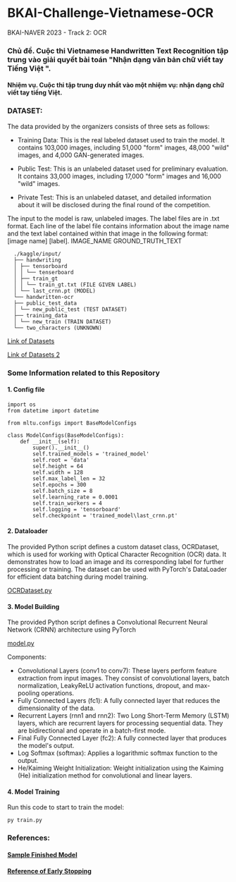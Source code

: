# BKAI-Challenge-Vietnamese-OCR
BKAI-NAVER 2023 - Track 2: OCR

### Chủ đề. Cuộc thi Vietnamese Handwritten Text Recognition tập trung vào giải quyết bài toán "Nhận dạng văn bản chữ viết tay Tiếng Việt ".
#### Nhiệm vụ. Cuộc thi tập trung duy nhất vào một nhiệm vụ: nhận dạng chữ viết tay tiếng Việt.

### DATASET: 
The data provided by the organizers consists of three sets as follows:

- Training Data: This is the real labeled dataset used to train the model. It contains 103,000 images, including 51,000 "form" images, 48,000 "wild" images, and 4,000 GAN-generated images.

- Public Test: This is an unlabeled dataset used for preliminary evaluation. It contains 33,000 images, including 17,000 "form" images and 16,000 "wild" images.

- Private Test: This is an unlabeled dataset, and detailed information about it will be disclosed during the final round of the competition.

The input to the model is raw, unlabeled images. The label files are in .txt format. Each line of the label file contains information about the image name and the text label contained within that image in the following format: [image name] [label].
                    IMAGE_NAME   GROUND_TRUTH_TEXT 
                  
      ./kaggle/input/
      ├── handwriting
      │ ├── tensorboard
      │ │ └── tenserboard
      │ ├── train_gt
      │ │ └── train_gt.txt (FILE GIVEN LABEL)
      │ └── last_crnn.pt (MODEL)
      └── handwritten-ocr
      ├── public_test_data
      │ └── new_public_test (TEST DATASET)
      ├── training_data
      │ └── new_train (TRAIN DATASET)
      └── two_characters (UNKNOWN)

[Link of Datasets](https://www.kaggle.com/datasets/phmnhnguyt/handwriting/)

[Link of Datasets 2](https://www.kaggle.com/datasets/ldmkstn/handwritten-ocr/)

### Some Information related to this Repository 
#### 1. Config file
```
import os
from datetime import datetime

from mltu.configs import BaseModelConfigs

class ModelConfigs(BaseModelConfigs):
    def __init__(self):
        super().__init__()
        self.trained_models = 'trained_model'
        self.root = 'data'
        self.height = 64
        self.width = 128
        self.max_label_len = 32
        self.epochs = 300        
        self.batch_size = 8
        self.learning_rate = 0.0001
        self.train_workers = 4
        self.logging = 'tensorboard'
        self.checkpoint = 'trained_model\last_crnn.pt'
```
#### 2. Dataloader
The provided Python script defines a custom dataset class, OCRDataset, which is used for working with Optical Character Recognition (OCR) data.  It demonstrates how to load an image and its corresponding label for further processing or training. The dataset can be used with PyTorch's DataLoader for efficient data batching during model training.

[OCRDataset.py](https://github.com/phamnguyet2003/BKAI-Challenge-Vietnamese-OCR/blob/main/OCRDataset.py)
#### 3. Model Building
The provided Python script defines a Convolutional Recurrent Neural Network (CRNN) architecture using PyTorch

[model.py](https://github.com/phamnguyet2003/BKAI-Challenge-Vietnamese-OCR/blob/main/model.py)

Components:
- Convolutional Layers (conv1 to conv7): These layers perform feature extraction from input images. They consist of convolutional layers, batch normalization, LeakyReLU activation functions, dropout, and max-pooling operations.
- Fully Connected Layers (fc1): A fully connected layer that reduces the dimensionality of the data.
- Recurrent Layers (rnn1 and rnn2): Two Long Short-Term Memory (LSTM) layers, which are recurrent layers for processing sequential data. They are bidirectional and operate in a batch-first mode.
- Final Fully Connected Layer (fc2): A fully connected layer that produces the model's output.
- Log Softmax (softmax): Applies a logarithmic softmax function to the output.
- He/Kaiming Weight Initialization: Weight initialization using the Kaiming (He) initialization method for convolutional and linear layers.
#### 4. Model Training
Run this code to start to train the model:
```
py train.py
```

### References:
#### [Sample Finished Model](https://github.com/Bjarten/early-stopping-pytorch/blob/master/MNIST_Early_Stopping_example.ipynb)
#### [Reference of Early Stopping](https://github.com/Bjarten/early-stopping-pytorch/blob/master/pytorchtools.py)
